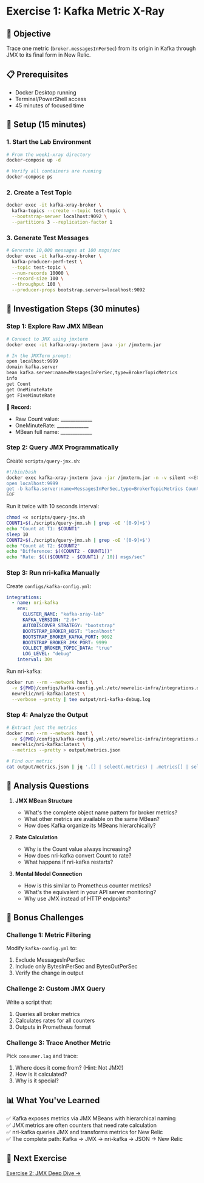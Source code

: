 # Exercise 1: Kafka Metric X-Ray

## 🎯 Objective
Trace one metric (`broker.messagesInPerSec`) from its origin in Kafka through JMX to its final form in New Relic.

## 📋 Prerequisites
- Docker Desktop running
- Terminal/PowerShell access
- 45 minutes of focused time

## 🚀 Setup (15 minutes)

### 1. Start the Lab Environment
```bash
# From the week1-xray directory
docker-compose up -d

# Verify all containers are running
docker-compose ps
```

### 2. Create a Test Topic
```bash
docker exec -it kafka-xray-broker \
  kafka-topics --create --topic test-topic \
  --bootstrap-server localhost:9092 \
  --partitions 3 --replication-factor 1
```

### 3. Generate Test Messages
```bash
# Generate 10,000 messages at 100 msgs/sec
docker exec -it kafka-xray-broker \
  kafka-producer-perf-test \
  --topic test-topic \
  --num-records 10000 \
  --record-size 100 \
  --throughput 100 \
  --producer-props bootstrap.servers=localhost:9092
```

## 🔬 Investigation Steps (30 minutes)

### Step 1: Explore Raw JMX MBean
```bash
# Connect to JMX using jmxterm
docker exec -it kafka-xray-jmxterm java -jar /jmxterm.jar

# In the JMXTerm prompt:
open localhost:9999
domain kafka.server
bean kafka.server:name=MessagesInPerSec,type=BrokerTopicMetrics
info
get Count
get OneMinuteRate
get FiveMinuteRate
```

**📝 Record:**
- Raw Count value: _____________
- OneMinuteRate: _____________
- MBean full name: _____________

### Step 2: Query JMX Programmatically
Create `scripts/query-jmx.sh`:
```bash
#!/bin/bash
docker exec kafka-xray-jmxterm java -jar /jmxterm.jar -n -v silent <<EOF
open localhost:9999
get -b kafka.server:name=MessagesInPerSec,type=BrokerTopicMetrics Count
EOF
```

Run it twice with 10 seconds interval:
```bash
chmod +x scripts/query-jmx.sh
COUNT1=$(./scripts/query-jmx.sh | grep -oE '[0-9]+$')
echo "Count at T1: $COUNT1"
sleep 10
COUNT2=$(./scripts/query-jmx.sh | grep -oE '[0-9]+$')
echo "Count at T2: $COUNT2"
echo "Difference: $((COUNT2 - COUNT1))"
echo "Rate: $((($COUNT2 - $COUNT1) / 10)) msgs/sec"
```

### Step 3: Run nri-kafka Manually
Create `configs/kafka-config.yml`:
```yaml
integrations:
  - name: nri-kafka
    env:
      CLUSTER_NAME: "kafka-xray-lab"
      KAFKA_VERSION: "2.6+"
      AUTODISCOVER_STRATEGY: "bootstrap"
      BOOTSTRAP_BROKER_HOST: "localhost"
      BOOTSTRAP_BROKER_KAFKA_PORT: 9092
      BOOTSTRAP_BROKER_JMX_PORT: 9999
      COLLECT_BROKER_TOPIC_DATA: "true"
      LOG_LEVEL: "debug"
    interval: 30s
```

Run nri-kafka:
```bash
docker run --rm --network host \
  -v ${PWD}/configs/kafka-config.yml:/etc/newrelic-infra/integrations.d/kafka-config.yml \
  newrelic/nri-kafka:latest \
  --verbose --pretty | tee output/nri-kafka-debug.log
```

### Step 4: Analyze the Output
```bash
# Extract just the metrics
docker run --rm --network host \
  -v ${PWD}/configs/kafka-config.yml:/etc/newrelic-infra/integrations.d/kafka-config.yml \
  newrelic/nri-kafka:latest \
  --metrics --pretty > output/metrics.json

# Find our metric
cat output/metrics.json | jq '.[] | select(.metrics) | .metrics[] | select(.event_type == "KafkaBrokerSample") | {event_type, "broker.messagesInPerSec"}'
```

## 🤔 Analysis Questions

1. **JMX MBean Structure**
   - What's the complete object name pattern for broker metrics?
   - What other metrics are available on the same MBean?
   - How does Kafka organize its MBeans hierarchically?

2. **Rate Calculation**
   - Why is the Count value always increasing?
   - How does nri-kafka convert Count to rate?
   - What happens if nri-kafka restarts?

3. **Mental Model Connection**
   - How is this similar to Prometheus counter metrics?
   - What's the equivalent in your API server monitoring?
   - Why use JMX instead of HTTP endpoints?

## 🎯 Bonus Challenges

### Challenge 1: Metric Filtering
Modify `kafka-config.yml` to:
1. Exclude MessagesInPerSec
2. Include only BytesInPerSec and BytesOutPerSec
3. Verify the change in output

### Challenge 2: Custom JMX Query
Write a script that:
1. Queries all broker metrics
2. Calculates rates for all counters
3. Outputs in Prometheus format

### Challenge 3: Trace Another Metric
Pick `consumer.lag` and trace:
1. Where does it come from? (Hint: Not JMX!)
2. How is it calculated?
3. Why is it special?

## 📊 What You've Learned

✅ Kafka exposes metrics via JMX MBeans with hierarchical naming  
✅ JMX metrics are often counters that need rate calculation  
✅ nri-kafka queries JMX and transforms metrics for New Relic  
✅ The complete path: Kafka → JMX → nri-kafka → JSON → New Relic  

## 🚀 Next Exercise
[Exercise 2: JMX Deep Dive →](exercise-02-jmx-exploration.md)
